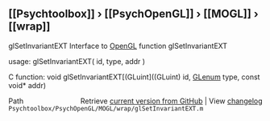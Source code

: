## [[Psychtoolbox]] &#8250; [[PsychOpenGL]] &#8250; [[MOGL]] &#8250; [[wrap]]

glSetInvariantEXT  Interface to [OpenGL](OpenGL) function glSetInvariantEXT  
  
usage:  glSetInvariantEXT( id, type, addr )  
  
C function:  void glSetInvariantEXT[(GLuint]((GLuint) id, [GLenum](GLenum) type, const void\* addr)  




<div class="code_header" style="text-align:right;">
  <span style="float:left;">Path&nbsp;&nbsp;</span> <span class="counter">Retrieve <a href=
  "https://raw.github.com/Psychtoolbox-3/Psychtoolbox-3/beta/Psychtoolbox/PsychOpenGL/MOGL/wrap/glSetInvariantEXT.m">current version from GitHub</a> | View <a href=
  "https://github.com/Psychtoolbox-3/Psychtoolbox-3/commits/beta/Psychtoolbox/PsychOpenGL/MOGL/wrap/glSetInvariantEXT.m">changelog</a></span>
</div>
<div class="code">
  <code>Psychtoolbox/PsychOpenGL/MOGL/wrap/glSetInvariantEXT.m</code>
</div>

